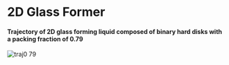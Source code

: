 # 2D Glass Former

#### Trajectory of 2D glass forming liquid composed of binary hard disks with a packing fraction of 0.79

![traj0 79](https://user-images.githubusercontent.com/19888110/167640278-c7d69a7e-d568-49b1-ba83-f47d4b63e318.gif)
